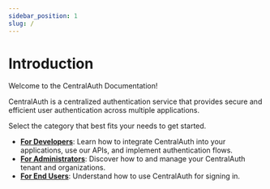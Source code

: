 ```yaml
---
sidebar_position: 1
slug: /
---
```


# Introduction

Welcome to the CentralAuth Documentation!

CentralAuth is a centralized authentication service that provides secure and efficient user authentication across multiple applications. 

Select the category that best fits your needs to get started.

- **[For Developers](./category/developers)**: Learn how to integrate CentralAuth into your applications, use our APIs, and implement authentication flows.
- **[For Administrators](./category/admins)**: Discover how to and manage your CentralAuth tenant and organizations.
- **[For End Users](./category/end-users)**: Understand how to use CentralAuth for signing in.
